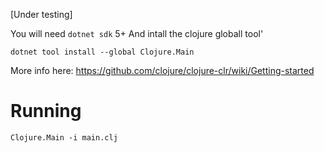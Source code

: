[Under testing]

You will need  `dotnet sdk` 5+
And intall the clojure globall tool' 

```
dotnet tool install --global Clojure.Main
```

More info here:
https://github.com/clojure/clojure-clr/wiki/Getting-started

# Running
`Clojure.Main -i main.clj`
